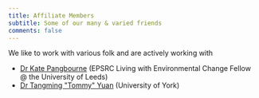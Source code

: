 ```yaml
---
title: Affiliate Members
subtitle: Some of our many & varied friends
comments: false
---
```


We like to work with various folk and are actively working with

- [Dr Kate Pangbourne](https://www.its.leeds.ac.uk/people/k.pangbourne) (EPSRC Living with Environmental Change Fellow @ the University of Leeds)
- [Dr Tangming "Tommy" Yuan](https://www-users.cs.york.ac.uk/~tommy/) (University of York)

